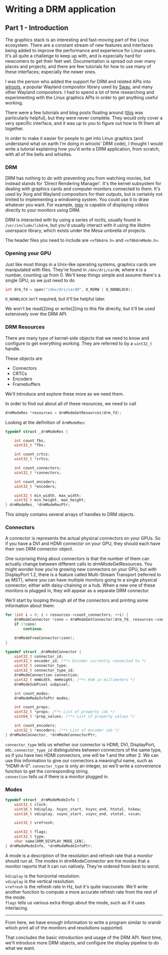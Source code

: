 # Writing a DRM application
## Part 1 - Introduction

The graphics stack is an interesting and fast-moving part of the Linux
ecosystem.  There are a constant stream of new features and interfaces being
added to improve the performance and experience for Linux users.  It's all
quite a challenge to keep up with, and is especially hard for newcomers to get
their feet wet.  Documentation is spread out over many places and projects, and
there are few tutorials for how to use many of these interfaces; especially the
newer ones.

I was the person who added the support for DRM and related APIs into
[wlroots](https://github.com/swaywm/wlroots), a popular Wayland compositor
library used by [Sway](https://github.com/swaywm/sway), and many other Wayland
compositors.  I had to spend a lot of time researching and experimenting with
the Linux graphics APIs in order to get anything useful working.

There were a few tutorials and blog posts floating around
\([this](https://github.com/dvdhrm/docs/tree/master/drm-howto) was particularly
 helpful\), but they were never complete. They would only cover a very specific
interface, and it was up to you to figure out how to fit them all together.

In order to make it easier for people to get into Linux graphics \(and
understand what on earth I'm doing in wlroots' DRM code\), I thought I would
write a tutorial explaining how you'd write a DRM application, from scratch,
with all of the bells and whistles.

### DRM

DRM has nothing to do with preventing you from watching movies, but instead
stands for 'Direct Rendering Manager'. It's the kernel subsystem for
dealing with graphics cards and computer monitors connected to them.
It's used by Xorg and Wayland compositors for their outputs, but is
certainly not limited to implementing a windowing system. You could use
it to draw whatever you want. For example, [mpv](https://mpv.io) is capable
of displaying videos directly to your monitors using DRM.

DRM is interacted with by using a series of ioctls, usually found in
`/usr/include/libdrm`, but you'd usually interact with it using the libdrm
userspace library, which exists under the Mesa umbrella of projects.

The header files you need to include are `<xf86drm.h>` and `<xf86drmMode.h>`.

### Opening your GPU

Just like most things in a Unix-like operating systems, graphics cards are
manipulated with files.  They're found in `/dev/dri/cardN`, where `N` is a
number, counting up from 0.  We'll keep things simple and assume there's a
single GPU, so we just need to do
```c
int drm_fd = open("/dev/dri/card0", O_RDRW | O_NONBLOCK);
```
`O_NONBLOCK` isn't required, but it'll be helpful later.

We won't be read\(2\)ing or write\(2\)ing to this file directly, but it'll be
used extensively over the DRM API.

### DRM Resources

There are many type of kernel-side objects that we need to know and configure
to get everything working. They are referred to by a `uint32_t` handle.

These objects are
- Connectors
- CRTCs
- Encoders
- Framebuffers

We'll introduce and explore these more as we need them.

In order to find out about all of these resources, we need to call
```c
drmModeRes *resources = drmModeGetResources(drm_fd);
```
Looking at the definition of `drmModeRes`:
```c
typedef struct _drmModeRes {

	int count_fbs;
	uint32_t *fbs;

	int count_crtcs;
	uint32_t *crtcs;

	int count_connectors;
	uint32_t *connectors;

	int count_encoders;
	uint32_t *encoders;

	uint32_t min_width, max_width;
	uint32_t min_height, max_height;
} drmModeRes, *drmModeResPtr;
```
This simply contains several arrays of handles to DRM objects.

### Connectors

A connector is represents the actual physical connectors on your GPUs.  So if
you have a DVI and HDMI connector on your GPU, they should each have their own
DRM connector object.

One surprising thing about connectors is that the number of them can actually
change between different calls to drmModeGetResources. You might wonder how
you're growing new connectors on your GPU, but with DisplayPort 1.2, there is a
feature called Multi-Stream Transport (referred to as MST), where you can have
multiple monitors going to a single physical connector, either with
daisy-chaining or a hub. When a new one of these monitors is plugged in, they
will appear as a separate DRM connector.

We'll start by looping through all of the connectors and printing some
information about them:

```c
for (int i = 0; i < resources->count_connectors; ++i) {
	drmModeConnector *conn = drmModeGetConnector(drm_fd, resources->connectors[i]);
	if (!conn)
		continue;

	drmModeFreeConnector(conn);
}
```

```c
typedef struct _drmModeConnector {
	uint32_t connector_id;
	uint32_t encoder_id; /**< Encoder currently connected to */
	uint32_t connector_type;
	uint32_t connector_type_id;
	drmModeConnection connection;
	uint32_t mmWidth, mmHeight; /**< HxW in millimeters */
	drmModeSubPixel subpixel;

	int count_modes;
	drmModeModeInfoPtr modes;

	int count_props;
	uint32_t *props; /**< List of property ids */
	uint64_t *prop_values; /**< List of property values */

	int count_encoders;
	uint32_t *encoders; /**< List of encoder ids */
} drmModeConnector, *drmModeConnectorPtr;
```

`connector_type` tells us whether our connector is HDMI, DVI, DisplayPort, etc.
`connector_type_id` distinguishes between connectors of the same type, so if
you have two HDMI connectors, one will be 1 and the other 2. We can use this
information to give our connectors a meaningful name, such as "HDMI-A-0".
`connector_type` is only an integer, so we'll write a convenience function to
get the corresponding string.  
`connection` tells us if there is a monitor plugged in.

### Modes

```c
typedef struct _drmModeModeInfo {
	uint32_t clock;
	uint16_t hdisplay, hsync_start, hsync_end, htotal, hskew;
	uint16_t vdisplay, vsync_start, vsync_end, vtotal, vscan;

	uint32_t vrefresh;

	uint32_t flags;
	uint32_t type;
	char name[DRM_DISPLAY_MODE_LEN];
} drmModeModeInfo, *drmModeModeInfoPtr;
```

A mode is a description of the resolution and refresh rate that a monitor
should run at. The modes in drmModeConnector are the modes that a monitor
reports that it can run natively. They're ordered from best to worst.

`hdisplay` is the horizontal resolution.  
`vdisplay` is the vertical resolution.  
`vrefresh` is the refresh rate in Hz, but it's quite inaccurate. We'll write
another function to compute a more accurate refresh rate from the rest of the
mode.  
`flags` tells us various extra things about the mode, such as if it uses
interlacing.

---

From here, we have enough information to write a program similar to xrandr
which print all of the monitors and resolutions supported.

That concludes the basic introduction and usage of the DRM API. Next time,
we'll introduce more DRM objects, and configure the display pipeline to do
what we want.
